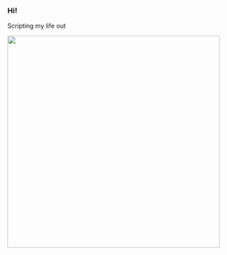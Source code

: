 ### Hi! 
Scripting my life out

<img src="https://media1.giphy.com/media/ksE9feSa2b4V2GYwY4/giphy.gif?cid=790b7611mwcua3m6gvo95lvv9zhtbdzf2zu3euxxvvtd40aj&rid=giphy.gif&ct=ts" width="480" height="480">

<!--
**stephenvaz03/stephenvaz03** is a ✨ _special_ ✨ repository because its `README.md` (this file) appears on your GitHub profile.

Here are some ideas to get you started:

- 🔭 I’m currently working on ...
- 🌱 I’m currently learning ...
- 👯 I’m looking to collaborate on ...
- 🤔 I’m looking for help with ...
- 💬 Ask me about ...
- 📫 How to reach me: ...
- 😄 Pronouns: ...
- ⚡ Fun fact: ...
-->
